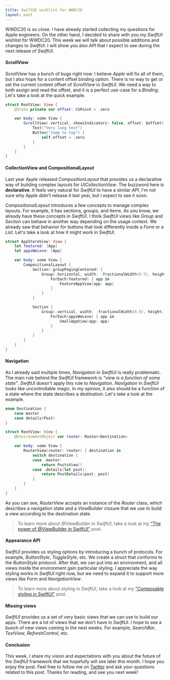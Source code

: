 ```yaml
---
title: SwiftUI wishlist for WWDC20
layout: post
---
```


WWDC20 is so close. I have already started collecting my questions for Apple engineers. On the other hand, I decided to share with you my *SwiftUI* wishlist for WWDC20. This week we will talk about possible additions and changes to *SwiftUI*. I will show you also *API* that I expect to see during the next release of *SwiftUI*.

#### ScrollView
*ScrollView* has a bunch of bugs right now. I believe *Apple* will fix all of them, but I also hope for a content offset binding option. There is no way to get or set the current content offset of *ScrollView* in *SwiftUI*. We need a way to both assign and read the offset, and it is a perfect use-case for a *Binding*. Let's take a look at the quick example.

```swift
struct RootView: View {
    @State private var offset: CGPoint = .zero

    var body: some View {
        ScrollView(.vertical, showsIndicators: false, offset: $offset) {
            Text("Very long text")
            Button("Jump to top") {
                self.offset = .zero
            }
        }
    }
}
```

#### CollectionView and CompositionalLayout
Last year *Apple* released *CompositionLayout* that provides us a declarative way of building complex layouts for *UICollectionView*. The buzzword here is **declarative**. It feels very natural for *SwiftUI* to have a similar *API*, I'm not sure why *Apple* didn't release it last year, but I expect to see it soon. 

*CompositionalLayout* introduces a few concepts to manage complex layouts. For example, it has sections, groups, and items. As you know, we already have these concepts in *SwiftUI*. I think *SwiftUI* views like *Group* and *Section* can behave in another way depending on the usage context. We already saw that behavior for buttons that look differently inside a *Form* or a *List*. Let's take a look at how it might work in *SwiftUI*.

```swift
struct AppStoreView: View {
    let featured: [App]
    let appsWeLove: [App]

    var body: some View {
        CompositionalLayout {
            Section(.groupPagingCentered) {
                Group(.horizontal, width: .fractionalWidth(0.5), height: .fractionalHeight(0.5)) {
                    ForEach(featured) { app in
                        FeatureAppView(app: app)
                    }
                }
            }

            Section {
                Group(.vertical, width: .fractionalWidth(0.9), height: .estimated(200)) {
                    ForEach(appsWeLove) { app in
                        SmallAppView(app: app)
                    }
                }
            }
        }
    }
}
```

#### Navigation
As I already said multiple times, *Navigation* in *SwiftUI* is really problematic. The main rule behind the *SwiftUI* framework is *"view is a function of some state"*. *SwiftUI* doesn't apply this rule to *Navigation*. *Navigation* in *SwiftUI* looks like uncontrollable magic. In my opinion, it also should be a function of a state where the state describes a destination. Let's take a look at the example.

```swift
enum Destination {
    case master
    case details(Post)
}

struct RootView: View {
    @EnvironmentObject var router: Router<Destination>

    var body: some View {
        RouterView(router: router) { destination in
            switch destination {
            case .master:
                return PostsView()
            case .details(let post):
                return PostDetails(post: post)
            }
        }
    }
}
```

As you can see, *RouterView* accepts an instance of the *Router* class, which describes a navigation state and a *ViewBuilder* closure that we use to build a view according to the destination state.

> To learn more about *@ViewBuilder* in *SwiftUI*, take a look at my ["The power of @ViewBuilder in SwiftUI"](/2019/12/18/the-power-of-viewbuilder-in-swiftui/) post.

#### Appearance API
*SwiftUI* provides us styling options by introducing a bunch of protocols. For example, *ButtonStyle*, *ToggleStyle*, etc. We create a struct that conforms to the *ButtonStyle* protocol. After that, we can put into an environment, and all views inside the environment gain particular styling. I appreciate the way styling works in *SwiftUI* right now, but we need to expand it to support more views like Form and *NavigationView*.

> To learn more about styling in *SwiftUI*, take a look at my ["Composable styling in SwiftUI"](/2019/08/28/composable-styling-in-swiftui/) post.

#### Missing views
*SwiftUI* provides us a set of very basic views that we can use to build our apps. There are a lot of views that we don't have in *SwiftUI*. I hope to see a bunch of new views coming in the next weeks. For example, *SearchBar*, *TextView*, *RefreshControl*, etc.

#### Conclusion
This week, I share my vision and expectations with you about the future of the *SwiftUI* framework that we hopefully will see later this month. I hope you enjoy the post. Feel free to follow me on [Twitter](https://twitter.com/mecid) and ask your questions related to this post. Thanks for reading, and see you next week!